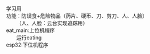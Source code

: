 学习用
<br />功能：防误食+危险物品（药片、硬币、刀、剪刀、人、人脸）
<br />&emsp;&emsp;（人、人脸：云台实现追踪用）
<br />eat_main:上位机程序
<br />&emsp;&emsp;运行eating
<br />esp32:下位机程序
